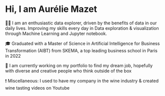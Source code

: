 # Hi, I am Aurélie Mazet

🕵️‍♀️ I am an enthusiastic data explorer, driven by the benefits of data in our daily lives. 
Improving my skills every day in Data exploration & visualization through Machine Learning and Jupyter notebook.

🎓 Graduated with a Master of Science in Artificial Intelligence for Business Transformation (AIBT) from SKEMA, a top leading business school in Paris in 2022

🚀 I am currently working on my portfolio to find my dream job, hopefully with diverse and creative people who think outside of the box

❗ Miscellaneous: I used to have my company in the wine industry & created wine tasting videos on Youtube 

